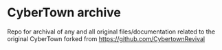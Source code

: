 # CyberTown archive
Repo for archival of any and all original files/documentation related to the original CyberTown
forked from https://github.com/CybertownRevival
